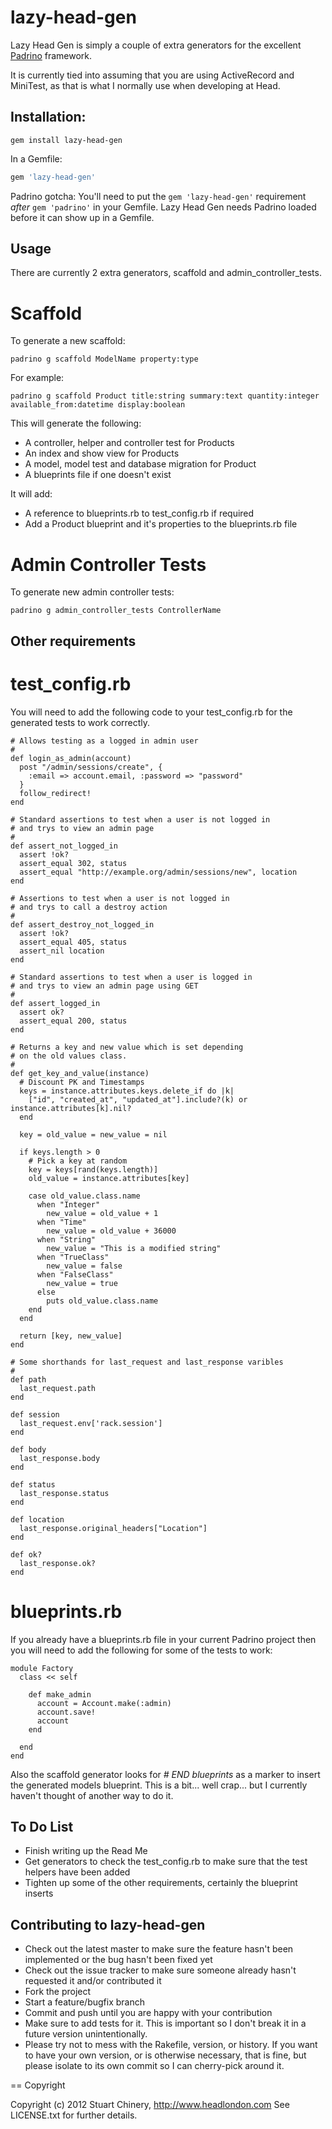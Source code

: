lazy-head-gen
=============

Lazy Head Gen is simply a couple of extra generators for the excellent [Padrino](https://github.com/padrino/padrino-framework) framework.

It is currently tied into assuming that you are using ActiveRecord and MiniTest, as that is what I normally use when developing at Head.

Installation:
-------------

```
gem install lazy-head-gen
```

In a Gemfile:

```ruby
gem 'lazy-head-gen'
```

Padrino gotcha: You'll need to put the `gem 'lazy-head-gen'` requirement *after* `gem 'padrino'` in your Gemfile.
Lazy Head Gen needs Padrino loaded before it can show up in a Gemfile.

Usage
-----

There are currently 2 extra generators, scaffold and admin_controller_tests.

Scaffold
========

To generate a new scaffold:

```
padrino g scaffold ModelName property:type
```

For example:

```
padrino g scaffold Product title:string summary:text quantity:integer available_from:datetime display:boolean
```

This will generate the following:

* A controller, helper and controller test for Products
* An index and show view for Products
* A model, model test and database migration for Product
* A blueprints file if one doesn't exist

It will add:

* A reference to blueprints.rb to test_config.rb if required
* Add a Product blueprint and it's properties to the blueprints.rb file


Admin Controller Tests
======================

To generate new admin controller tests:

```
padrino g admin_controller_tests ControllerName
```

Other requirements
------------------

test_config.rb
==============

You will need to add the following code to your test_config.rb for the generated tests to work correctly.

```
# Allows testing as a logged in admin user
#
def login_as_admin(account)
  post "/admin/sessions/create", {
    :email => account.email, :password => "password"
  }
  follow_redirect!
end

# Standard assertions to test when a user is not logged in
# and trys to view an admin page
#
def assert_not_logged_in
  assert !ok?
  assert_equal 302, status
  assert_equal "http://example.org/admin/sessions/new", location
end

# Assertions to test when a user is not logged in
# and trys to call a destroy action
#
def assert_destroy_not_logged_in
  assert !ok?
  assert_equal 405, status
  assert_nil location
end

# Standard assertions to test when a user is logged in
# and trys to view an admin page using GET
#
def assert_logged_in
  assert ok?
  assert_equal 200, status
end

# Returns a key and new value which is set depending
# on the old values class.
#
def get_key_and_value(instance)
  # Discount PK and Timestamps
  keys = instance.attributes.keys.delete_if do |k|
    ["id", "created_at", "updated_at"].include?(k) or instance.attributes[k].nil?
  end

  key = old_value = new_value = nil

  if keys.length > 0
    # Pick a key at random
    key = keys[rand(keys.length)]
    old_value = instance.attributes[key]

    case old_value.class.name
      when "Integer"
        new_value = old_value + 1
      when "Time"
        new_value = old_value + 36000
      when "String"
        new_value = "This is a modified string"
      when "TrueClass"
        new_value = false
      when "FalseClass"
        new_value = true
      else
        puts old_value.class.name
    end
  end

  return [key, new_value]
end

# Some shorthands for last_request and last_response varibles
#
def path
  last_request.path
end

def session
  last_request.env['rack.session']
end

def body
  last_response.body
end

def status
  last_response.status
end

def location
  last_response.original_headers["Location"]
end

def ok?
  last_response.ok?
end
```

blueprints.rb
=============

If you already have a blueprints.rb file in your current Padrino project then you will need to add the following for some of the tests to work:

```
module Factory
  class << self

    def make_admin
      account = Account.make(:admin)
      account.save!
      account
    end

  end
end
```

Also the scaffold generator looks for *# END blueprints* as a marker to insert the generated models blueprint. This is a bit... well crap... but I currently haven't thought of another way to do it.

To Do List
----------

* Finish writing up the Read Me
* Get generators to check the test_config.rb to make sure that the test helpers have been added
* Tighten up some of the other requirements, certainly the blueprint inserts


Contributing to lazy-head-gen
-----------------------------

* Check out the latest master to make sure the feature hasn't been implemented or the bug hasn't been fixed yet
* Check out the issue tracker to make sure someone already hasn't requested it and/or contributed it
* Fork the project
* Start a feature/bugfix branch
* Commit and push until you are happy with your contribution
* Make sure to add tests for it. This is important so I don't break it in a future version unintentionally.
* Please try not to mess with the Rakefile, version, or history. If you want to have your own version, or is otherwise necessary, that is fine, but please isolate to its own commit so I can cherry-pick around it.

== Copyright

Copyright (c) 2012 Stuart Chinery, http://www.headlondon.com
See LICENSE.txt for further details.